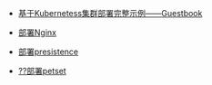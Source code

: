 * [基于Kubernetess集群部署完整示例——Guestbook](test001/test001.md)
* [部署Nginx](test002/test002.md)
* [部署presistence](presistence/persistence.md)

* [??部署petset](petset/petset.md)

